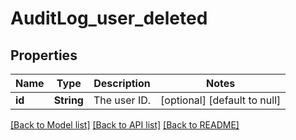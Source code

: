 # AuditLog_user_deleted
## Properties

| Name | Type | Description | Notes |
|------------ | ------------- | ------------- | -------------|
| **id** | **String** | The user ID. | [optional] [default to null] |

[[Back to Model list]](../README.md#documentation-for-models) [[Back to API list]](../README.md#documentation-for-api-endpoints) [[Back to README]](../README.md)

